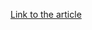 [Link to the article](https://www.cisa.gov/news-events/alerts/2025/03/11/cisa-adds-six-known-exploited-vulnerabilities-catalog)
